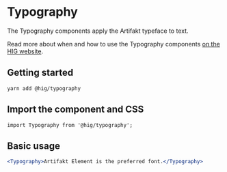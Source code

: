 # Typography

The Typography components apply the Artifakt typeface to text.

Read more about when and how to use the Typography components [on the HIG website](https://hig.autodesk.com/web/basics/typography).

## Getting started

```
yarn add @hig/typography
```

## Import the component and CSS

```
import Typography from '@hig/typography';
```

## Basic usage

```jsx
<Typography>Artifakt Element is the preferred font.</Typography>
```

